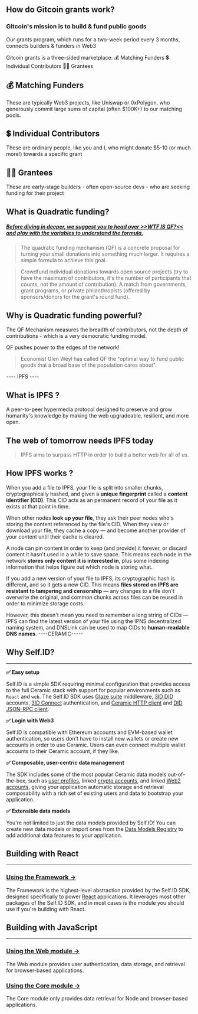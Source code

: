 ## How do Gitcoin grants work?

### Gitcoin's mission is to build & fund public goods

Our grants program, which runs for a two-week period every 3 months, connects builders & funders in Web3

Gitcoin grants is a three-sided marketplace:
💰 Matching Funders
💲 Individual Contributors
👩‍💻 Grantees

## 💰 Matching Funders

These are typically Web3 projects, like Uniswap or 0xPolygon, who generously commit large sums of capital (often $100K+) to our matching pools.

## 💲 Individual Contributors

These are ordinary people, like you and I, who might donate $5-10 (or much more!) towards a specific grant

## 👩‍💻 Grantees

These are early-stage builders - often open-source devs - who are seeking funding for their project

## What is Quadratic funding?

##### [Before diving in deeper, we suggest you to head over >>WTF IS QF?<< and play with the variables to understand the formula.](https://wtfisqf.com/?grant=&grant=&grant=&grant=&match=1000)

> The quadratic funding mechanism (QF) is a concrete proposal for turning your small donations into something much larger. It requires a simple formula to achieve this goal.

> Crowdfund individual donations towards open source projects (try to have the maximum of contributors, it's the number of participants that counts, not the amount of contribution). A match from governments, grant programs, or private philanthropists (offered by sponsors/donors for the grant's round fund).

## Why is Quadratic funding powerful?

The QF Mechanism measures the breadth of contributors, not the depth of contributions - which is a very democratic funding model.

QF pushes power to the edges of the network!

> Economist Glen Weyl has called QF the "optimal way to fund public goods that a broad base of the population cares about".

---- IPFS ----

## What is IPFS ?

A peer-to-peer hypermedia protocol designed to preserve and grow humanity's knowledge by making the web upgradeable, resilient, and more open.

## The web of tomorrow needs IPFS today

> IPFS aims to surpass HTTP in order to build a better web for all of us.



## How IPFS works ?

When you add a file to IPFS, your file is split into smaller chunks, cryptographically hashed, and given a **unique fingerprint** called a **content identifier (CID)**. This CID acts as an permanent record of your file as it exists at that point in time. 

When other nodes **look up your file**, they ask their peer nodes who's storing the content referenced by the file's CID. When they view or download your file, they cache a copy — and become another provider of your content until their cache is cleared.
 
A node can pin content in order to keep (and provide) it forever, or discard content it hasn't used in a while to save space. This means each node in the network **stores only content it is interested in**, plus some indexing information that helps figure out which node is storing what.
  
If you add a new version of your file to IPFS, its cryptographic hash is different, and so it gets a new CID. This means **files stored on IPFS are resistant to tampering and censorship** — any changes to a file don't overwrite the original, and common chunks across files can be reused in order to minimize storage costs.
   
However, this doesn't mean you need to remember a long string of CIDs — IPFS can find the latest version of your file using the IPNS decentralized naming system, and DNSLink can be used to map CIDs to **human-readable DNS names**. 
----CERAMIC-----

## **Why Self.ID?**

---

**✅ Easy setup**

Self.ID is a simple SDK requiring minimal configuration that provides access to the full Ceramic stack with support for popular environments such as `React` and `web`. The Self.ID SDK uses [Glaze suite](https://github.com/ceramicnetwork/docs/blob/main/docs/reference/glaze/index.md) middleware, [3ID DID](https://github.com/ceramicnetwork/docs/blob/main/docs/docs/advanced/standards/accounts/3id-did.md) accounts, [3ID Connect](https://github.com/ceramicnetwork/docs/blob/main/docs/reference/accounts/3id-did.md#3id-connect) authentication, and [Ceramic HTTP client](https://github.com/ceramicnetwork/docs/blob/main/docs/reference/core-clients/ceramic-http.md) and [DID JSON-RPC client](https://github.com/ceramicnetwork/docs/blob/main/docs/reference/core-clients/did-jsonrpc.md).

**✅ Login with Web3**

Self.ID is compatible with Ethereum accounts and EVM-based wallet authentication, so users don't have to install new wallets or create new accounts in order to use Ceramic. Users can even connect multiple wallet accounts to their Ceramic account, if they like.

**✅ Composable, user-centric data management**

The SDK includes some of the most popular Ceramic data models out-of-the-box, such as [user profiles](https://github.com/ceramicstudio/datamodels/tree/main/models/identity-profile-basic), linked [crypto accounts](https://github.com/ceramicstudio/datamodels/tree/main/models/identity-accounts-crypto), and linked [Web2 accounts](https://github.com/ceramicstudio/datamodels/tree/main/models/identity-accounts-web), giving your application automatic storage and retrieval composability with a rich set of existing users and data to bootstrap your application.

**✅ Extensible data models**

You're not limited to just the data models provided by Self.ID! You can create new data models or import ones from the [Data Models Registry](https://github.com/ceramicstudio/datamodels) to add additional data features to your application.

## **Building with React**

---

### [**Using the Framework →**](https://github.com/ceramicnetwork/docs/blob/main/docs/tools/self-id/framework.md)

The Framework is the highest-level abstraction provided by the Self.ID SDK, designed specifically to power [React](https://reactjs.org/) applications. It leverages most other packages of the Self.ID SDK, and in most cases is the module you should use if you're building with React.

<!-- ### [**Using the React module →**]()

The React module is used by the Framework module and provides React-specific components, hooks, and utility functions to help manage user authentication, data storage, and retrieval. Unless you have a specific reason to use this React module, you should consider using the Framework instead. -->

## **Building with JavaScript**

---

### [**Using the Web module →**](https://github.com/ceramicnetwork/docs/blob/main/docs/tools/self-id/write.md)

The Web module provides user authentication, data storage, and retrieval for browser-based applications.

### [**Using the Core module →**](https://github.com/ceramicnetwork/docs/blob/main/docs/tools/self-id/read.md)

The Core module only provides data retrieval for Node and browser-based applications.